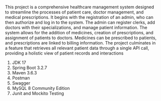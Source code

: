 This project is a comprehensive healthcare management system designed to streamline the processes of patient care, doctor management, and medical prescriptions. It begins with the registration of an admin, who can then authorize and log in to the system. 
The admin can register clerks, add doctors with their specializations, and manage patient information. 
The system allows for the addition of medicines, creation of prescriptions, and assignment of patients to doctors. 
Medicines can be prescribed to patients, and prescriptions are linked to billing information.
The project culminates in a feature that retrieves all relevant patient data through a single API call, providing a holistic view of patient records and interactions

1.	JDK 17
2.	Spring Boot 3.2.7
3.	Maven 3.6.3
4.	Postman 
5.	Swagger
6.	MySQL 8 Community Edition
7.	Junit and Mockito Testing
